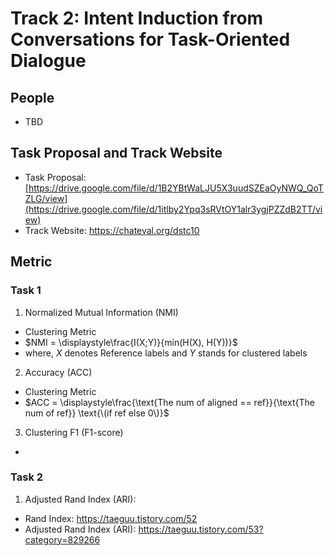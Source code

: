 # Track 2: Intent Induction from Conversations for Task-Oriented Dialogue

## People

- TBD

## Task Proposal and Track Website

- Task Proposal: [https://drive.google.com/file/d/1B2YBtWaLJU5X3uudSZEaOyNWQ_QoTZLG/view](https://drive.google.com/file/d/1itlby2Ypq3sRVtOY1alr3ygjPZZdB2TT/view)
- Track Website: [https://chateval.org/dstc10 ](https://github.com/amazon-research/dstc11-track2-intent-induction)

## Metric

### Task 1

1) Normalized Mutual Information (NMI)

- Clustering Metric
- $NMI = \displaystyle\frac{I(X;Y)}{min(H(X), H(Y))}$
- where, $X$ denotes Reference labels and $Y$ stands for clustered labels

2) Accuracy (ACC)

- Clustering Metric
- $ACC = \displaystyle\frac{\text{The num of aligned == ref}}{\text{The num of ref}} \text{\(if ref else 0\)}$

3) Clustering F1 (F1-score)

- 



### Task 2

1) Adjusted Rand Index (ARI):

- Rand Index: https://taeguu.tistory.com/52
- Adjusted Rand Index (ARI): https://taeguu.tistory.com/53?category=829266
